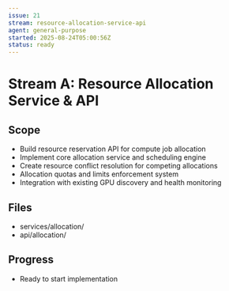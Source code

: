 ```yaml
---
issue: 21
stream: resource-allocation-service-api
agent: general-purpose
started: 2025-08-24T05:00:56Z
status: ready
---
```


# Stream A: Resource Allocation Service & API

## Scope
- Build resource reservation API for compute job allocation
- Implement core allocation service and scheduling engine
- Create resource conflict resolution for competing allocations
- Allocation quotas and limits enforcement system
- Integration with existing GPU discovery and health monitoring

## Files
- services/allocation/
- api/allocation/

## Progress
- Ready to start implementation
